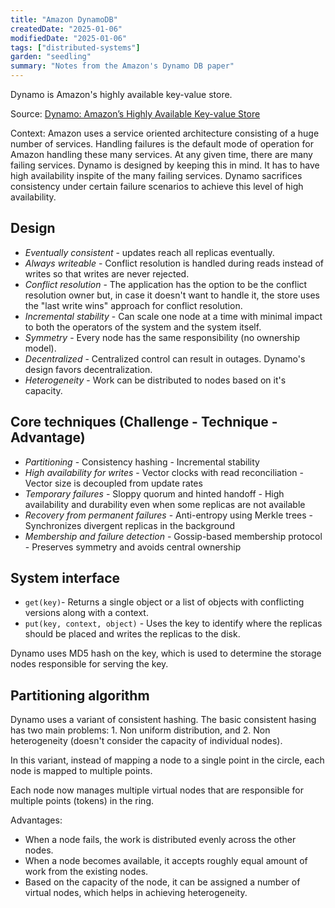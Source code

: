 ```yaml
---
title: "Amazon DynamoDB"
createdDate: "2025-01-06"
modifiedDate: "2025-01-06"
tags: ["distributed-systems"]
garden: "seedling"
summary: "Notes from the Amazon's Dynamo DB paper"
---
```


Dynamo is Amazon's highly available key-value store.

Source: [Dynamo: Amazon’s Highly Available Key-value Store](https://www.allthingsdistributed.com/files/amazon-dynamo-sosp2007.pdf)

Context: Amazon uses a service oriented architecture consisting of a huge number of services. Handling failures is the default mode of operation for Amazon handling these many services. At any given time, there are many failing services. Dynamo is designed by keeping this in mind. It has to have high availability inspite of the many failing services. Dynamo sacrifices consistency under certain failure scenarios to achieve this level of high availability.

## Design

- *Eventually consistent* - updates reach all replicas eventually.
- *Always writeable* - Conflict resolution is handled during reads instead of writes so that writes are never rejected.
- *Conflict resolution* - The application has the option to be the conflict resolution owner but, in case it doesn't want to handle it, the store uses the "last write wins" approach for conflict resolution.
- *Incremental stability* - Can scale one node at a time with minimal impact to both the operators of the system and the system itself.
- *Symmetry* - Every node has the same responsibility (no ownership model).
- *Decentralized* - Centralized control can result in outages. Dynamo's design favors decentralization.
- *Heterogeneity* - Work can be distributed to nodes based on it's capacity.

## Core techniques (Challenge - Technique - Advantage)

- *Partitioning* - Consistency hashing - Incremental stability
- *High availability for writes* - Vector clocks with read reconciliation - Vector size is decoupled from update rates
- *Temporary failures* - Sloppy quorum and hinted handoff - High availability and durability even when some replicas are not available
- *Recovery from permanent failures* - Anti-entropy using Merkle trees - Synchronizes divergent replicas in the background
- *Membership and failure detection* - Gossip-based membership protocol - Preserves symmetry and avoids central ownership

## System interface

- `get(key)`- Returns a single object or a list of objects with conflicting versions along with a context.
- `put(key, context, object)` - Uses the key to identify where the replicas should be placed and writes the replicas to the disk.

Dynamo uses MD5 hash on the key, which is used to determine the storage nodes responsible for serving the key.

## Partitioning algorithm

Dynamo uses a variant of consistent hashing. The basic consistent hasing has two main problems: 1. Non uniform distribution, and 2. Non heterogeneity (doesn't consider the capacity of individual nodes).

In this variant, instead of mapping a node to a single point in the circle, each node is mapped to multiple points.

Each node now manages multiple virtual nodes that are responsible for multiple points (tokens) in the ring.

Advantages:
- When a node fails, the work is distributed evenly across the other nodes.
- When a node becomes available, it accepts roughly equal amount of work from the existing nodes.
- Based on the capacity of the node, it can be assigned a number of virtual nodes, which helps in achieving heterogeneity.
